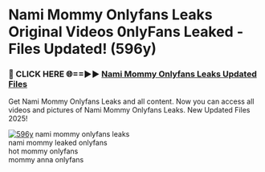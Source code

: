 # Nami Mommy Onlyfans Leaks Original Videos 0nlyFans Leaked - Files Updated! (596y)

<h3>🔴 CLICK HERE 🌐==►► <a href="https://tinyurl.com/2jnfzry5" rel="nofollow">Nami Mommy Onlyfans Leaks Updated Files</a></h3>

Get Nami Mommy Onlyfans Leaks and all content. Now you can access all videos and pictures of Nami Mommy Onlyfans Leaks. New Updated Files 2025!

[![596y](https://i.imgur.com/GyGTBgg.gif)](https://tinyurl.com/2jnfzry5)
nami mommy onlyfans leaks<br>
nami mommy leaked onlyfans<br>
hot mommy onlyfans<br>
mommy anna onlyfans